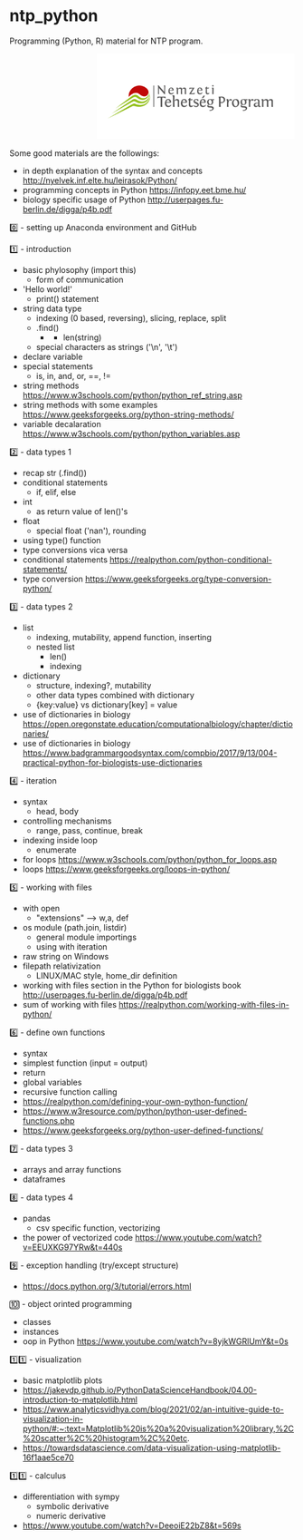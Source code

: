 # ntp_python
 Programming (Python, R) material for NTP program.

<p align="right">
<img src="data/NTP_logo_color.png" height='150' width='350'>
</p>

Some good materials are the followings:
- in depth explanation of the syntax and concepts http://nyelvek.inf.elte.hu/leirasok/Python/
- programming concepts in Python https://infopy.eet.bme.hu/
- biology specific usage of Python http://userpages.fu-berlin.de/digga/p4b.pdf

0️⃣ - setting up Anaconda environment and GitHub

:one: - introduction
- basic phylosophy (import this)
    - form of communication
- 'Hello world!'
    - print() statement
- string data type
    - indexing (0 based, reversing), slicing, replace, split
    - .find()
        - + len(string)
    - special characters as strings ('\n', '\t')
- declare variable
- special statements
    - is, in, and, or, ==, !=
- string methods https://www.w3schools.com/python/python_ref_string.asp
- string methods with some examples https://www.geeksforgeeks.org/python-string-methods/
- variable decalaration https://www.w3schools.com/python/python_variables.asp

2️⃣ - data types 1
- recap str (.find())
- conditional statements
    - if, elif, else
- int
    - as return value of len()'s
- float
    - special float ('nan'), rounding
- using type() function
- type conversions vica versa
- conditional statements https://realpython.com/python-conditional-statements/
- type conversion https://www.geeksforgeeks.org/type-conversion-python/

3️⃣ - data types 2
- list
    - indexing, mutability, append function, inserting
    - nested list
        - len()
        - indexing
- dictionary
    - structure, indexing?, mutability
    - other data types combined with dictionary
    - {key:value} vs dictionary[key] = value
- use of dictionaries in biology https://open.oregonstate.education/computationalbiology/chapter/dictionaries/
- use of dictionaries in biology https://www.badgrammargoodsyntax.com/compbio/2017/9/13/004-practical-python-for-biologists-use-dictionaries

4️⃣ - iteration
- syntax
    - head, body
- controlling mechanisms
    - range, pass, continue, break
- indexing inside loop
    - enumerate
- for loops https://www.w3schools.com/python/python_for_loops.asp
- loops https://www.geeksforgeeks.org/loops-in-python/

5️⃣ - working with files
- with open
    - "extensions" --> w,a, def
- os module (path.join, listdir)
    - general module importings
    - using with iteration
- raw string on Windows
- filepath relativization
    - LINUX/MAC style, home_dir definition
- working with files section in the Python for biologists book http://userpages.fu-berlin.de/digga/p4b.pdf
- sum of working with files https://realpython.com/working-with-files-in-python/

6️⃣ - define own functions
- syntax
- simplest function (input = output)
- return
- global variables
- recursive function calling
- https://realpython.com/defining-your-own-python-function/
- https://www.w3resource.com/python/python-user-defined-functions.php
- https://www.geeksforgeeks.org/python-user-defined-functions/

7️⃣ - data types 3
- arrays and array functions
- dataframes

8️⃣ - data types 4
- pandas
    - csv specific function, vectorizing
- the power of vectorized code https://www.youtube.com/watch?v=EEUXKG97YRw&t=440s

9️⃣ - exception handling (try/except structure)
- https://docs.python.org/3/tutorial/errors.html
    
🔟 - object orinted programming
- classes
- instances
- oop in Python https://www.youtube.com/watch?v=8yjkWGRlUmY&t=0s

1️⃣:one: - visualization
- basic matplotlib plots
- https://jakevdp.github.io/PythonDataScienceHandbook/04.00-introduction-to-matplotlib.html
- https://www.analyticsvidhya.com/blog/2021/02/an-intuitive-guide-to-visualization-in-python/#:~:text=Matplotlib%20is%20a%20visualization%20library,%2C%20scatter%2C%20histogram%2C%20etc.
- https://towardsdatascience.com/data-visualization-using-matplotlib-16f1aae5ce70

1️⃣:one: - calculus
- differentiation with sympy
    - symbolic derivative
    - numeric derivative
- https://www.youtube.com/watch?v=DeeoiE22bZ8&t=569s
